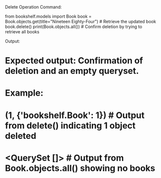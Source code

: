 Delete Operation
Command:

from bookshelf.models import Book
book = Book.objects.get(title="Nineteen Eighty-Four") # Retrieve the updated book
book.delete()
print(Book.objects.all()) # Confirm deletion by trying to retrieve all books

Output:

# Expected output: Confirmation of deletion and an empty queryset.
# Example:
# (1, {'bookshelf.Book': 1}) # Output from delete() indicating 1 object deleted
# <QuerySet []> # Output from Book.objects.all() showing no books
